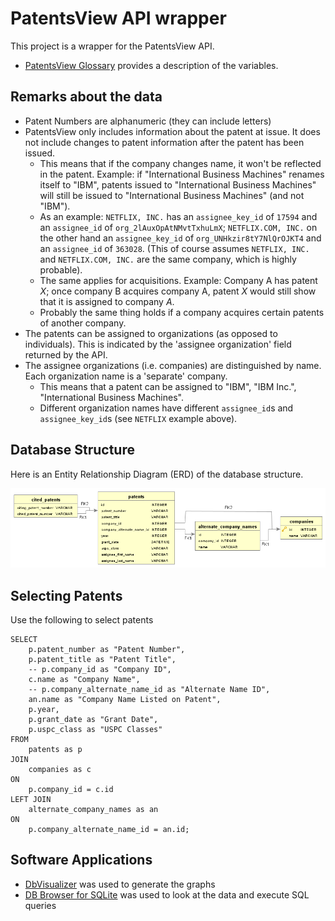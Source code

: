 # PatentsView API wrapper

This project is a wrapper for the PatentsView API.

* [PatentsView Glossary](http://www.patentsview.org/api/glossary.html) provides a description of the variables.

## Remarks about the data

* Patent Numbers are alphanumeric (they can include letters)
* PatentsView only includes information about the patent at issue. It does not include changes to patent information after the patent has been issued.
    * This means that if the company changes name, it won't be reflected in the patent. Example: if "International Business Machines" renames itself to "IBM", patents issued to "International Business Machines" will still be issued to "International Business Machines" (and not "IBM").
    * As an example: `NETFLIX, INC.` has an `assignee_key_id` of `17594` and an `assignee_id` of `org_2lAuxOpAtNMvtTxhuLmX`; `NETFLIX.COM, INC.` on the other hand an `assignee_key_id` of `org_UNHkzir8tY7NlQrOJKT4` and an `assignee_id` of `363028`. (This of course assumes `NETFLIX, INC.` and `NETFLIX.COM, INC.` are the same company, which is highly probable).
    * The same applies for acquisitions. Example: Company A has patent *X*; once company B acquires company A, patent *X* would still show that it is assigned to company *A*.
    * Probably the same thing holds if a company acquires certain patents of another company.
* The patents can be assigned to organizations (as opposed to individuals). This is indicated by the 'assignee organization' field returned by the API.
* The assignee organizations (i.e. companies) are distinguished by name. Each organization name is a 'separate' company.
    * This means that a patent can be assigned to "IBM", "IBM Inc.", "International Business Machines".
    * Different organization names have different `assignee_id`s and `assignee_key_id`s (see `NETFLIX` example above).
 

## Database Structure

Here is an Entity Relationship Diagram (ERD) of the database structure.

![Entity Relationship Diagram (ERD) of the database structure](images/patents_view_table.png)

## Selecting Patents

Use the following to select patents 
```
SELECT
	p.patent_number as "Patent Number",
	p.patent_title as "Patent Title",
	-- p.company_id as "Company ID",
	c.name as "Company Name",
	-- p.company_alternate_name_id as "Alternate Name ID",
	an.name as "Company Name Listed on Patent",
	p.year,
	p.grant_date as "Grant Date",
	p.uspc_class as "USPC Classes"
FROM 
	patents as p
JOIN 
	companies as c
ON
	p.company_id = c.id
LEFT JOIN 
	alternate_company_names as an
ON
	p.company_alternate_name_id = an.id;
```

## Software Applications

* [DbVisualizer](https://www.dbvis.com/) was used to generate the graphs
* [DB Browser for SQLite](https://sqlitebrowser.org/) was used to look at the data and execute SQL queries
